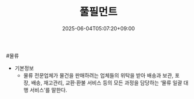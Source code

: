 ﻿---
title: "풀필먼트"
date: 2025-06-04T05:07:20+09:00
lastmod: 2025-06-04T05:07:20+09:00
type: docs
sidebar:
  open: true
weight: 18
---
<div style="display:none">
  <meta property="article:published_time" content="2025-06-03T20:07:20Z" />
  <meta property="article:modified_time" content="2025-06-03T20:07:20Z" />
</div>
#물류 

- 기본정보
	- 물류 전문업체가 물건을 판매하려는 업체들의 위탁을 받아 배송과 보관, 포장, 배송, 재고관리, 교환·환불 서비스 등의 모든 과정을 담당하는 ‘물류 일괄 대행 서비스’를 말한다.
